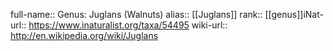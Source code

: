 

full-name:: Genus: Juglans (Walnuts)
alias:: [[Juglans]]
rank:: [[genus]]iNat-url:: https://www.inaturalist.org/taxa/54495
wiki-url:: http://en.wikipedia.org/wiki/Juglans